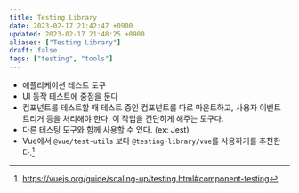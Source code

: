 ```yaml
---
title: Testing Library
date: 2023-02-17 21:42:47 +0900
updated: 2023-02-17 21:48:25 +0900
aliases: ["Testing Library"]
draft: false
tags: ["testing", "tools"]
---
```


- 애플리케이션 테스트 도구
- UI 동작 테스트에 중점을 둔다
- 컴포넌트를 테스트할 때 테스트 중인 컴포넌트를 따로 마운트하고, 사용자 이벤트 트리거 등을 처리해야 한다. 이 작업을 간단하게 해주는 도구다.
- 다른 테스팅 도구와 함께 사용할 수 있다. (ex: Jest)
- Vue에서 `@vue/test-utils` 보다 `@testing-library/vue`를 사용하기를 추천한다.[^1]

[^1]: https://vuejs.org/guide/scaling-up/testing.html#component-testing
